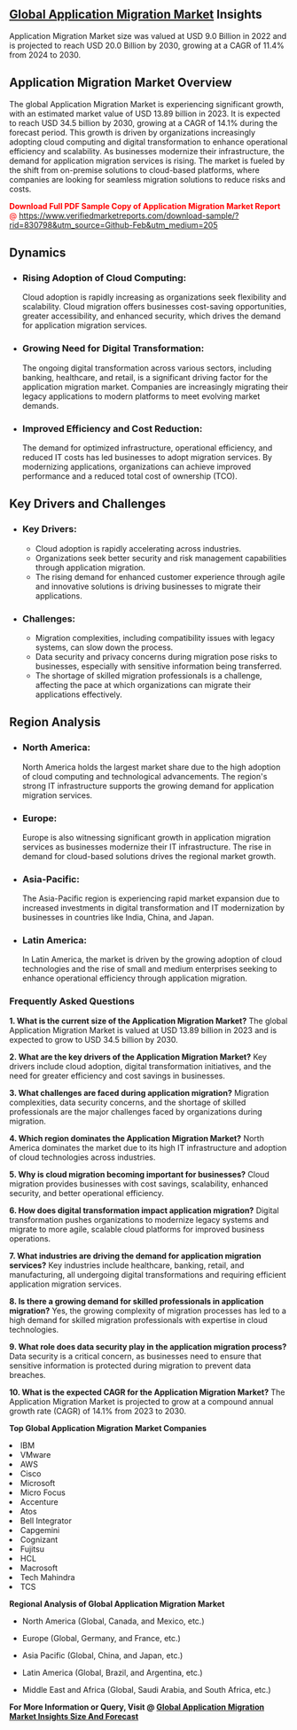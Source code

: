 <h2><a href="https://www.verifiedmarketreports.com/download-sample/?rid=830798&amp;utm_source=Github&amp;utm_medium=205" target="_blank">Global Application Migration Market</a> Insights</h2><p>Application Migration Market size was valued at USD 9.0 Billion in 2022 and is projected to reach USD 20.0 Billion by 2030, growing at a CAGR of 11.4% from 2024 to 2030.</p><p> <h2>Application Migration Market Overview</h2> <p>The global Application Migration Market is experiencing significant growth, with an estimated market value of USD 13.89 billion in 2023. It is expected to reach USD 34.5 billion by 2030, growing at a CAGR of 14.1% during the forecast period. This growth is driven by organizations increasingly adopting cloud computing and digital transformation to enhance operational efficiency and scalability. As businesses modernize their infrastructure, the demand for application migration services is rising. The market is fueled by the shift from on-premise solutions to cloud-based platforms, where companies are looking for seamless migration solutions to reduce risks and costs.</p> <p><p><span class=""><span style="color: #ff0000;"><strong>Download Full PDF Sample Copy of Application Migration Market Report</strong> @ </span><a href="https://www.verifiedmarketreports.com/download-sample/?rid=830798&amp;utm_source=Github-Feb&amp;utm_medium=205" target="_blank">https://www.verifiedmarketreports.com/download-sample/?rid=830798&amp;utm_source=Github-Feb&amp;utm_medium=205</a></span></p></p> <h2>Dynamics</h2> <ul> <li><h3>Rising Adoption of Cloud Computing:</h3> Cloud adoption is rapidly increasing as organizations seek flexibility and scalability. Cloud migration offers businesses cost-saving opportunities, greater accessibility, and enhanced security, which drives the demand for application migration services.</li> <li><h3>Growing Need for Digital Transformation:</h3> The ongoing digital transformation across various sectors, including banking, healthcare, and retail, is a significant driving factor for the application migration market. Companies are increasingly migrating their legacy applications to modern platforms to meet evolving market demands.</li> <li><h3>Improved Efficiency and Cost Reduction:</h3> The demand for optimized infrastructure, operational efficiency, and reduced IT costs has led businesses to adopt migration services. By modernizing applications, organizations can achieve improved performance and a reduced total cost of ownership (TCO).</li> </ul> <h2>Key Drivers and Challenges</h2> <ul> <li><h3>Key Drivers:</h3> <ul> <li>Cloud adoption is rapidly accelerating across industries.</li> <li>Organizations seek better security and risk management capabilities through application migration.</li> <li>The rising demand for enhanced customer experience through agile and innovative solutions is driving businesses to migrate their applications.</li> </ul> </li> <li><h3>Challenges:</h3> <ul> <li>Migration complexities, including compatibility issues with legacy systems, can slow down the process.</li> <li>Data security and privacy concerns during migration pose risks to businesses, especially with sensitive information being transferred.</li> <li>The shortage of skilled migration professionals is a challenge, affecting the pace at which organizations can migrate their applications effectively.</li> </ul> </li> </ul> <h2>Region Analysis</h2> <ul> <li><h3>North America:</h3> North America holds the largest market share due to the high adoption of cloud computing and technological advancements. The region's strong IT infrastructure supports the growing demand for application migration services.</li> <li><h3>Europe:</h3> Europe is also witnessing significant growth in application migration services as businesses modernize their IT infrastructure. The rise in demand for cloud-based solutions drives the regional market growth.</li> <li><h3>Asia-Pacific:</h3> The Asia-Pacific region is experiencing rapid market expansion due to increased investments in digital transformation and IT modernization by businesses in countries like India, China, and Japan.</li> <li><h3>Latin America:</h3> In Latin America, the market is driven by the growing adoption of cloud technologies and the rise of small and medium enterprises seeking to enhance operational efficiency through application migration.</li> </ul> <h3>Frequently Asked Questions</h3> <p><b>1. What is the current size of the Application Migration Market?</b> The global Application Migration Market is valued at USD 13.89 billion in 2023 and is expected to grow to USD 34.5 billion by 2030.</p> <p><b>2. What are the key drivers of the Application Migration Market?</b> Key drivers include cloud adoption, digital transformation initiatives, and the need for greater efficiency and cost savings in businesses.</p> <p><b>3. What challenges are faced during application migration?</b> Migration complexities, data security concerns, and the shortage of skilled professionals are the major challenges faced by organizations during migration.</p> <p><b>4. Which region dominates the Application Migration Market?</b> North America dominates the market due to its high IT infrastructure and adoption of cloud technologies across industries.</p> <p><b>5. Why is cloud migration becoming important for businesses?</b> Cloud migration provides businesses with cost savings, scalability, enhanced security, and better operational efficiency.</p> <p><b>6. How does digital transformation impact application migration?</b> Digital transformation pushes organizations to modernize legacy systems and migrate to more agile, scalable cloud platforms for improved business operations.</p> <p><b>7. What industries are driving the demand for application migration services?</b> Key industries include healthcare, banking, retail, and manufacturing, all undergoing digital transformations and requiring efficient application migration services.</p> <p><b>8. Is there a growing demand for skilled professionals in application migration?</b> Yes, the growing complexity of migration processes has led to a high demand for skilled migration professionals with expertise in cloud technologies.</p> <p><b>9. What role does data security play in the application migration process?</b> Data security is a critical concern, as businesses need to ensure that sensitive information is protected during migration to prevent data breaches.</p> <p><b>10. What is the expected CAGR for the Application Migration Market?</b> The Application Migration Market is projected to grow at a compound annual growth rate (CAGR) of 14.1% from 2023 to 2030.</p> </p><p><strong>Top Global Application Migration Market Companies</strong></p><div data-test-id=""><p><li>IBM</li><li> VMware</li><li> AWS</li><li> Cisco</li><li> Microsoft</li><li> Micro Focus</li><li> Accenture</li><li> Atos</li><li> Bell Integrator</li><li> Capgemini</li><li> Cognizant</li><li> Fujitsu</li><li> HCL</li><li> Macrosoft</li><li> Tech Mahindra</li><li> TCS</li></p><div><strong>Regional Analysis of&nbsp;Global Application Migration Market</strong></div><ul><li dir="ltr"><p dir="ltr">North America&nbsp;(Global, Canada, and Mexico, etc.)</p></li><li dir="ltr"><p dir="ltr">Europe (Global, Germany, and France, etc.)</p></li><li dir="ltr"><p dir="ltr">Asia Pacific&nbsp;(Global, China, and Japan, etc.)</p></li><li dir="ltr"><p dir="ltr">Latin America&nbsp;(Global, Brazil, and Argentina, etc.)</p></li><li dir="ltr">Middle East and Africa&nbsp;(Global, Saudi Arabia, and South Africa, etc.)</li></ul><p><strong>For More Information or Query, Visit @&nbsp;</strong><strong><a href="https://www.verifiedmarketreports.com/product/application-migration-market/?utm_source=Github&amp;utm_medium=205" target="_blank">Global Application Migration Market Insights Size And Forecast</a></strong></p></div>

